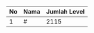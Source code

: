 | No | Nama            | Jumlah Level |
|----|-----------------|--------------|
| 1  | #    |    2115        |
